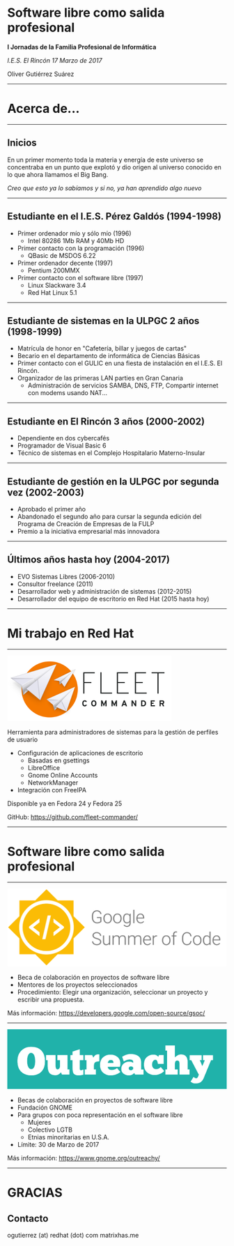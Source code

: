 <!-- $theme: default -->

Software libre como salida profesional
=========================================

**I Jornadas de la Familia Profesional de Informática**

*I.E.S. El Rincón 17 Marzo de 2017*

Oliver Gutiérrez Suárez

---

Acerca de...
============

---

Inicios
-------
En un primer momento toda la materia y energía de este universo se concentraba en un punto que explotó y dio origen al universo conocido en lo que ahora llamamos el Big Bang.

*Creo que esto ya lo sabíamos y si no, ya han aprendido algo nuevo*

---

Estudiante en el I.E.S. Pérez Galdós (1994-1998)
------------------------------------------------
* Primer ordenador mío y sólo mío (1996)
  * Intel 80286 1Mb RAM y 40Mb HD
* Primer contacto con la programación (1996)
  * QBasic de MSDOS 6.22
* Primer ordenador decente (1997)
  * Pentium 200MMX
* Primer contacto con el software libre (1997)
  * Linux Slackware 3.4
  * Red Hat Linux 5.1

---

Estudiante de sistemas en la ULPGC 2 años (1998-1999)
-----------------------------------------------------
* Matrícula de honor en "Cafetería, billar y juegos de cartas"
* Becario en el departamento de informática de Ciencias Básicas
* Primer contacto con el GULIC en una fiesta de instalación en el I.E.S. El Rincón. 
* Organizador de las primeras LAN parties en Gran Canaria
  * Administración de servicios SAMBA, DNS, FTP, Compartir internet con modems usando NAT...

---

Estudiante en El Rincón 3 años (2000-2002)
------------------------------------------
* Dependiente en dos cybercafés
* Programador de Visual Basic 6
* Técnico de sistemas en el Complejo Hospitalario Materno-Insular

---

Estudiante de gestión en la ULPGC por segunda vez (2002-2003)
-------------------------------------------------------------
* Aprobado el primer año
* Abandonado el segundo año para cursar la segunda edición del Programa de Creación de Empresas de la FULP
* Premio a la iniciativa empresarial más innovadora

---

Últimos años hasta hoy (2004-2017)
----------------------
* EVO Sistemas Libres (2006-2010)
* Consultor freelance (2011)
* Desarrollador web y administración de sistemas (2012-2015)
* Desarrollador del equipo de escritorio en Red Hat (2015 hasta hoy)

---

Mi trabajo en Red Hat
=====================

---

![Fleet Commander](fleet-commander.png)

Herramienta para administradores de sistemas para la gestión de perfiles de usuario

* Configuración de aplicaciones de escritorio
  * Basadas en gsettings
  * LibreOffice
  * Gnome Online Accounts
  * NetworkManager
* Integración con FreeIPA

Disponible ya en Fedora 24 y Fedora 25

GitHub: https://github.com/fleet-commander/

---

Software libre como salida profesional
======================================

---

![GsoC](gsoc.png)
* Beca de colaboración en proyectos de software libre
* Mentores de los proyectos seleccionados
* Procedimiento: Elegir una organización, seleccionar un proyecto y escribir una propuesta.

Más información: https://developers.google.com/open-source/gsoc/

---

![Outreachy](outreachy.png)

* Becas de colaboración en proyectos de software libre
* Fundación GNOME
* Para grupos con poca representación en el software libre
  * Mujeres
  * Colectivo LGTB
  * Etnias minoritarias en U.S.A.
* Límite: 30 de Marzo de 2017

Más información: https://www.gnome.org/outreachy/

---

GRACIAS
=========

Contacto
--------
ogutierrez (at) redhat (dot) com
matrixhas.me
